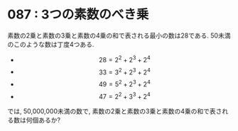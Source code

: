 # 087 : 3つの素数のべき乗

素数の2乗と素数の3乗と素数の4乗の和で表される最小の数は28である. 50未満のこのような数は丁度4つある.

* $$28 = 2^2 + 2^3 + 2^4$$
* $$33 = 3^2 + 2^3 + 2^4$$
* $$49 = 5^2 + 2^3 + 2^4$$
* $$47 = 2^2 + 3^3 + 2^4$$

では, 50,000,000未満の数で, 素数の2乗と素数の3乗と素数の4乗の和で表される数は何個あるか?
